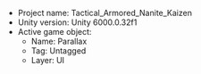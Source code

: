 <!-- UNITY CODE ASSIST INSTRUCTIONS START -->
- Project name: Tactical_Armored_Nanite_Kaizen
- Unity version: Unity 6000.0.32f1
- Active game object:
  - Name: Parallax
  - Tag: Untagged
  - Layer: UI
<!-- UNITY CODE ASSIST INSTRUCTIONS END -->